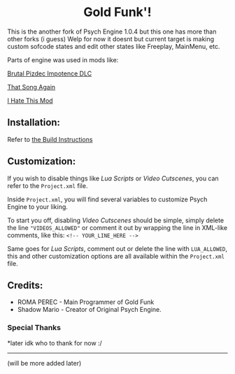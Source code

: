 <h1 align='center'>Gold Funk'!</h1>

This is the another fork of Psych Engine 1.0.4 but this one has more than other forks (i guess)
Welp for now it doesnt but current target is making custom sofcode states and edit other states like Freeplay, MainMenu, etc.

Parts of engine was used in mods like:

[Brutal Pizdec Impotence DLC](https://gamebanana.com/mods/573827)

[That Song Again](https://gamebanana.com/mods/580609)

[I Hate This Mod](https://gamebanana.com/mods/582655)

## Installation:

Refer to [the Build Instructions](/docs/BUILDING.md)

## Customization:

If you wish to disable things like *Lua Scripts* or *Video Cutscenes*, you can refer to the `Project.xml` file.

Inside `Project.xml`, you will find several variables to customize Psych Engine to your liking.

To start you off, disabling *Video Cutscenes* should be simple, simply delete the line `"VIDEOS_ALLOWED"` or comment it out by wrapping the line in XML-like comments, like this: `<!-- YOUR_LINE_HERE -->`

Same goes for *Lua Scripts*, comment out or delete the line with `LUA_ALLOWED`, this and other customization options are all available within the `Project.xml` file.

## Credits:
* ROMA PEREC - Main Programmer of Gold Funk
* Shadow Mario - Creator of Original Psych Engine.

### Special Thanks
*later idk who to thank for now :/

***

(will be more added later)
